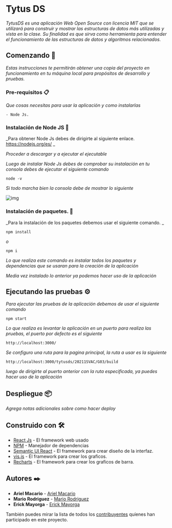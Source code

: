 # Tytus DS

_TytusDS es una aplicación Web Open Source con licencia MIT que se utilizará para
construir y mostrar las estructuras de datos más utilizadas y vista en la clase. Su
finalidad es que sirva como herramienta para entender el funcionamiento de las
estructuras de datos y algoritmos relacionados._

## Comenzando 🚀

_Estas instrucciones te permitirán obtener una copia del proyecto en funcionamiento en tu máquina local para propósitos de desarrollo y pruebas._


### Pre-requisitos 📋

_Que cosas necesitas para usar la aplicación y como instalarlas_

```
- Node Js.
```

### Instalación de Node JS 🔧

_Para obtener Node Js debes de dirigirte al siguiente enlace. https://nodejs.org/es/ _

_Proceder a descargar y a ejecutar el ejecutable_

_Luego de instalar Node Js debes de comprobar su instalación  en tu consola debes de ejecutar el siguiente comando_

```
node -v
```

_Si todo marcha bien la consola debe de mostrar lo siguiente_

![img](https://i.ibb.co/RDfmYzK/Node-v-Macario.png)

### Instalación de paquetes. 🔧

_Para la instalación de los paquetes debemos usar el siguiente comando. _

```
npm install
```

_o_

```
npm i
```

_Lo que realiza este comando es instalar todos los paquetes y dependencias que se usaran para la creación de la aplicación_


_Media vez instalado lo anterior ya podemos hacer uso de la aplicación_

## Ejecutando las pruebas ⚙️

_Para ejecutar las pruebas de la aplicación debemos de usar el siguiente comando_

```
npm start
```

_Lo que realiza es levantar la aplicación en un puerto para realiza las pruebas, el puerto por defecto es el siguiente_

```
http://localhost:3000/
```

_Se configuro una ruta para la pagina principal, la ruta a usar es la siguiente_

```
http://localhost:3000/tytusds/20211SVAC/G03/build
```

_luego de dirigirte al puerto anterior con la ruta especificada, ya puedes hacer uso de la aplicación_

## Despliegue 📦

_Agrega notas adicionales sobre como hacer deploy_

## Construido con 🛠️

* [React Js](https://es.reactjs.org/) - El framework web usado
* [NPM](https://www.npmjs.com/) - Manejador de dependencias
* [Semantic UI React](https://react.semantic-ui.com/) - El framework para crear diseño de la interfaz.
* [vis.js](https://visjs.github.io/vis-network/docs/network/) - El framework para crear los graficos.
* [Recharts](https://recharts.org/) - El framework para crear los graficos de barra.

## Autores ✒️

* **Ariel Macario** - [Ariel Macario](https://github.com/Macario12)
* **Mario Rodriguez**  - [Mario Rodriguez](https://github.com/Mariocrv208)
* **Erick Mayorga** - [Erick Mayorga](https://github.com/ErickMayorgaR)

También puedes mirar la lista de todos los [contribuyentes](https://github.com/Macario12/tytusds/graphs/contributors) quíenes han participado en este proyecto. 


